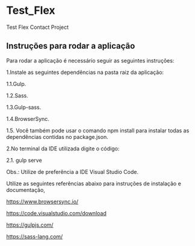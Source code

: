 # Test_Flex
Test Flex Contact Project

## Instruções para rodar a aplicação

Para rodar a aplicação é necessário seguir as seguintes instruções:

1.Instale as seguintes dependências na pasta raiz da aplicação:

1.1.Gulp.

1.2.Sass.

1.3.Gulp-sass.

1.4.BrowserSync.

1.5. Você também pode usar o comando npm install para instalar todas as dependências contidas no package.json.

2.No terminal da IDE utilizada digite o código:

2.1. gulp serve

Obs.: Utilize de preferência a IDE Visual Studio Code.

Utilize as seguintes referências abaixo para instruções de instalação e documentação,

https://www.browsersync.io/

https://code.visualstudio.com/download

https://gulpjs.com/

https://sass-lang.com/
